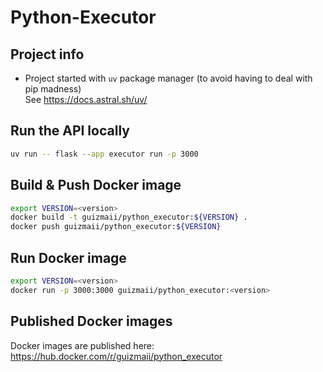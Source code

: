 # Python-Executor

## Project info

- Project started with `uv` package manager (to avoid having to deal with pip madness)     
  See https://docs.astral.sh/uv/ 

## Run the API locally  

```bash
uv run -- flask --app executor run -p 3000
```

## Build & Push Docker image

```bash
export VERSION=<version>
docker build -t guizmaii/python_executor:${VERSION} .
docker push guizmaii/python_executor:${VERSION}
```

## Run Docker image

```bash
export VERSION=<version>
docker run -p 3000:3000 guizmaii/python_executor:<version>
```

## Published Docker images

Docker images are published here: https://hub.docker.com/r/guizmaii/python_executor
